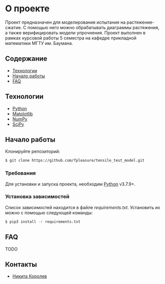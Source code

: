 # О проекте
Проект предназначен для моделирования испытания на растяжение-сжатие. С помощью него можно обрабатывать диаграммы растяжения, а также верифицировать модели упрочнения. Проект выполнен в рамках курсовой работы 5 семестра на кафедре прикладной математики МГТУ им. Баумана.

## Содержание
- [Технологии](#технологии)
- [Начало работы](#начало-работы)
- [FAQ](#faq)

## Технологии
- [Python](https://www.python.org/)
- [Matplotlib](https://matplotlib.org/stable/)
- [NumPy](https://numpy.org/)
- [SciPy](https://scipy.org/)

## Начало работы

Клонируйте репозиторий:
```sh
$ git clone https://github.com/fpleasure/tensile_test_model.git
```

### Требования
Для установки и запуска проекта, необходим [Python](https://www.python.org/) v3.7.9+.

### Установка зависимостей
Список зависимостей находится в файле *requirements.txt*. Установить их можно с помощью следующей команды:
```sh
$ pip3 install -r requirements.txt
```

## FAQ
TODO

## Контакты
- [Никита Королев](https://t.me/niki_korolev)
